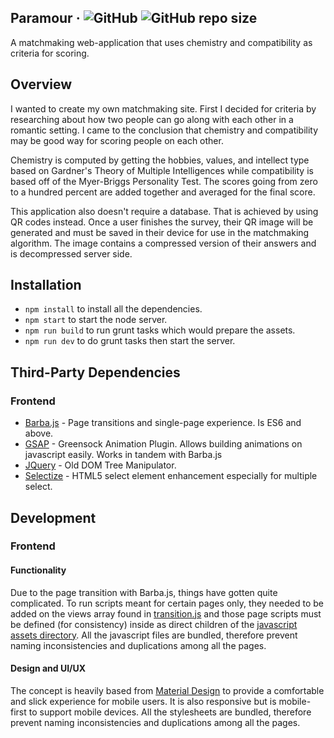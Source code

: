 ## Paramour &middot; ![GitHub](https://img.shields.io/github/license/sevora/paramour.svg) ![GitHub repo size](https://img.shields.io/github/repo-size/sevora/paramour)
A matchmaking web-application that uses chemistry and compatibility as criteria for scoring.

## Overview
I wanted to create my own matchmaking site. First I decided for criteria by researching about how two people can go along with each other in a romantic setting. I came to the conclusion that chemistry and compatibility may be good way for scoring people on each other. 

Chemistry is computed by getting the hobbies, values, and intellect type based on Gardner's Theory of Multiple Intelligences while compatibility is based off of the Myer-Briggs Personality Test. The scores going from zero to a hundred percent are added together and averaged for the final score.

This application also doesn't require a database. That is achieved by using QR codes instead. Once a user finishes the survey, their QR image will be generated and must be saved in their device for use in the matchmaking algorithm. The image contains a compressed version of their answers and is decompressed server side.

## Installation
- `npm install` to install all the dependencies.
- `npm start` to start the node server.
- `npm run build` to run grunt tasks which would prepare the assets.
- `npm run dev` to do grunt tasks then start the server.

## Third-Party Dependencies
### Frontend
- [Barba.js](https://barba.js.org/) - Page transitions and single-page experience. Is ES6 and above.
- [GSAP](https://greensock.com/gsap/) - Greensock Animation Plugin. Allows building animations on javascript easily. 
Works in tandem with Barba.js
- [JQuery](https://jquery.com/) - Old DOM Tree Manipulator.
- [Selectize](https://selectize.github.io/selectize.js/) - HTML5 select element enhancement especially for multiple select.

## Development
### Frontend
#### Functionality
Due to the page transition with Barba.js, things have gotten quite complicated. 
To run scripts meant for certain pages only, they needed to be added on the views array 
found in [transition.js](./assets/js/components/transition.js) and those page scripts must 
be defined (for consistency) inside as direct children of the [javascript assets directory](./assets/js/). 
All the javascript files are bundled, therefore prevent naming inconsistencies and duplications among all the pages.

#### Design and UI/UX
The concept is heavily based from [Material Design](https://material.io/design/) to provide a comfortable and 
slick experience for mobile users. It is also responsive but is mobile-first to support mobile devices. All the stylesheets
are bundled, therefore prevent naming inconsistencies and duplications among all the pages.
